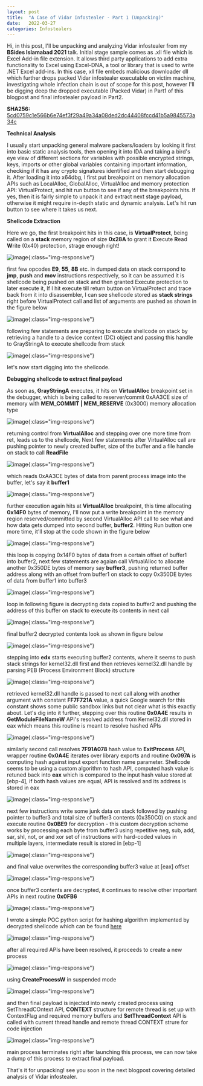 ```yaml
---
layout: post
title:  "A Case of Vidar Infostealer - Part 1 (Unpacking)"
date:   2022-03-27
categories: Infostealers
---
```


Hi, in this post, I'll be unpacking and analyzing Vidar infostealer from my <b>BSides Islamabad 2021</b> talk. Initial stage sample comes as .xll file which is Excel Add-in file extension. It allows third party applications to add extra functionality to Excel using Excel-DNA, a tool or library that is used to write .NET Excel add-ins. In this case, xll file embeds malicious downloader dll which further drops packed Vidar infostealer executable on victim machine, investigating whole infection chain is out of scope for this post, however I'll be digging deep the dropped executable (Packed Vidar) in Part1 of this blogpost and final infostealer payload in Part2. 


<b>SHA256:</b> [5cd0759c1e566b6e74ef3f29a49a34a08ded2dc44408fccd41b5a9845573a34c][link-to-download-packed-exe]


<STRONG>Technical Analysis</STRONG>


I usually start unpacking general malware packers/loaders by looking it first into basic static analysis tools, then opening it into IDA and taking a bird's eye view of different sections for variables with possible encrypted strings, keys, imports or other global variables containing important information, checking if it has any crypto signatures identified and then start debugging it. After loading it into x64dbg, I first put breakpoint on memory allocation APIs such as LocalAlloc, GlobalAlloc, VirtualAlloc and memory protection API: VirtualProtect, and hit run button to see if any of the breakpoints hits. If yes, then it is fairly simple to unpack it and extract next stage payload, otherwise it might require in-depth static and dynamic analysis. Let's hit run button to see where it takes us next.


<Strong>Shellcode Extraction</Strong>


Here we go, the first breakpoint hits in this case, is <b>VirtualProtect</b>, being called on a <b>stack</b> memory region of size <b>0x28A</b> to grant it <b>E</b>xecute <b>R</b>ead <b>W</b>rite (0x40) protection, strage enough right!

![image](/assets/images/vidar_packed/virtualprotect.png){:class="img-responsive"}


first few opcodes <b>E9</b>, <b>55</b>, <b>8B</b> etc. in dumped data on stack corrspond to <b>jmp</b>, <b>push</b> and <b>mov</b> instructions respectively, so it can be assumed it is shellcode being pushed on stack and then granted Execute protection to later execute it, If I hit execute till return button on VirtualProtect and trace back from it into disassembler, I can see shellcode stored as <b>stack strings</b> right before VirtualProtect call and list of arguments are pushed as shown in the figure below

![image](/assets/images/vidar_packed/shellcode_stack_strings.png){:class="img-responsive"}


following few statements are preparing to execute shellcode on stack by retrieving a handle to a device context (DC) object and passing this handle to GrayStringA to execute shellcode from stack


![image](/assets/images/vidar_packed/shellcode_exec.png){:class="img-responsive"}

let's now start digging into the shellcode.

<Strong>Debugging shellcode to extract final payload</Strong>

As soon as, <b>GrayStringA</b> executes, it hits on <b>VirtualAlloc</b> breakpoint set in the debugger, which is being called to reserver/commit 0xAA3CE size of memory with <b>MEM_COMMIT \| MEM_RESERVE</b> (0x3000) memory allocation type

![image](/assets/images/vidar_packed/virtualalloc_.png){:class="img-responsive"}

returning control from <b>VirtualAlloc</b> and stepping over one more time from ret, leads us to the shellcode, Next few statements after VirtualAlloc call are pushing pointer to newly created buffer, size of the buffer and a file handle on stack to call <b>ReadFile</b> 

![image](/assets/images/vidar_packed/readfile_handle.png){:class="img-responsive"}

which reads 0xAA3CE bytes of data from parent process image into the buffer, let's say it <b>buffer1</b>

![image](/assets/images/vidar_packed/buffer1.png){:class="img-responsive"}


further execution again hits at <b>VirtualAlloc</b> breakpoint, this time allocating <b>0x14F0</b> bytes of memory, I'll now put a write breakpoint in the memory region reserved/committed by second VirtualAlloc API call to see what and how data gets dumped into second buffer, <b>buffer2</b>. Hitting Run button one more time, it'll stop at the code shown in the figure below

![image](/assets/images/vidar_packed/copy_loop.png){:class="img-responsive"}

this loop is copying 0x14F0 bytes of data from a certain offset of buffer1 into buffer2, next few statements are agaian call VirtualAlloc to allocate another 0x350DE bytes of memory say <b>buffer3</b>, pushing returned buffer address along with an offset from buffer1 on stack to copy 0x350DE bytes of data from buffer1 into buffer3

![image](/assets/images/vidar_packed/buffer3_.png){:class="img-responsive"}


loop in following figure is decrypting data copied to buffer2 and pushing the address of this buffer on stack to execute its contents in next call

![image](/assets/images/vidar_packed/decrypt_buffer2.png){:class="img-responsive"}

final buffer2 decrypted contents look as shown in figure below

![image](/assets/images/vidar_packed/encrypted_buffer2_.png){:class="img-responsive"}

stepping into <b>edx</b> starts executing buffer2 contents, where it seems to push stack strings for kernel32.dll first and then retrieves kernel32.dll handle by parsing PEB (Process Environment Block) structure 

![image](/assets/images/vidar_packed/PEB_parsing.png){:class="img-responsive"}

retrieved kernel32.dll handle is passed to next call along with another argument with constant <b>FF7F721A</b> value, a quick Google search for this constant shows some public sandbox links but not clear what is this exactly about. Let's dig into it further, stepping over this routine <b>0x0A4E</b> results in <b>GetModuleFileNameW</b> API's resolved address from Kernel32.dll stored in eax which means this routine is meant to resolve hashed APIs

![image](/assets/images/vidar_packed/resolved.png){:class="img-responsive"}

similarly second call resolves <b>7F91A078</b> hash value to <b>ExitProcess</b> API, wrapper routine <b>0x0A4E</b> iterates over library exports and routine <b>0x097A</b> is computing hash against input export function name parameter. Shellcode seems to be using a custom algorithm to hash API, computed hash value is retuned back into <b>eax</b> which is compared to the input hash value stored at [ebp-4], if both hash values are equal, API is resolved and its address is stored in eax

![image](/assets/images/vidar_packed/api_hash_resolve.png){:class="img-responsive"}

next few instructions write some junk data on stack followed by pushing pointer to buffer3 and total size of buffer3 contents (0x350C0) on stack and execute routine <b>0x0BE9</b> for decryption - this custom decryption scheme works by processing each byte from buffer3 using repetitive neg, sub, add, sar, shl, not, or and xor set of instructions with hard-coded values in multiple layers, intermediate result is stored in [ebp-1] 

![image](/assets/images/vidar_packed/routine_decrypt_buffer3.png){:class="img-responsive"}

and final value overwrites the corresponding buffer3 value at [eax] offset

![image](/assets/images/vidar_packed/buffer3_contents_in_decryption.png){:class="img-responsive"}

once buffer3 contents are decrypted, it continues to resolve other important APIs in next routine <b>0x0FB6</b>

![image](/assets/images/vidar_packed/more_api_hashes.png){:class="img-responsive"}

I wrote a simple POC python script for hashing algorithm implemented by decrypted shellcode which can be found [here][here]

![image](/assets/images/vidar_packed/poc_hashing_algorithm.png){:class="img-responsive"}

after all required APIs have been resolved, it proceeds to create a new process

![image](/assets/images/vidar_packed/createProcess.png){:class="img-responsive"} 

using <b>CreateProcessW</b> in suspended mode

![image](/assets/images/vidar_packed/process_created_in_suspended_mode.png){:class="img-responsive"}

and then final payload is injected into newly created process using SetThreadCOntext API, <b>CONTEXT</b> structure for remote thread is set up with ContextFlag and required memory buffers and <b>SetThreadContext</b> API is called with current thread handle and remote thread CONTEXT strure for code injection

![image](/assets/images/vidar_packed/final_injected_payload.png){:class="img-responsive"}

main process terminates right after launching this process, we can now take a dump of this process to extract final payload.

That's it for unpacking! see you soon in the next blogpost covering detailed analysis of Vidar infostealer.

[here]:https://github.com/0x00-0x7F/RE_tips_and_tricks/blob/master/vidar_packer/api_hash_strings.py
[link-to-download-packed-exe]:https://bazaar.abuse.ch/sample/5cd0759c1e566b6e74ef3f29a49a34a08ded2dc44408fccd41b5a9845573a34c/